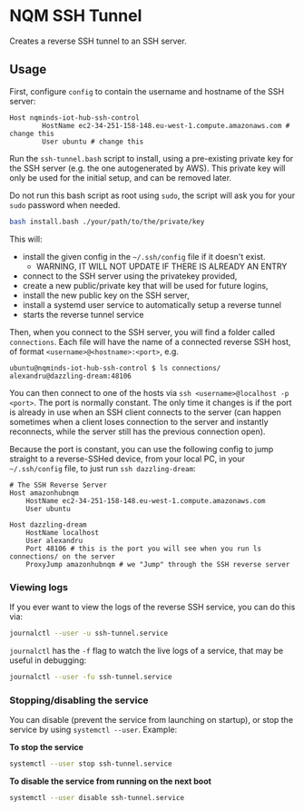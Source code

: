 # NQM SSH Tunnel

Creates a reverse SSH tunnel to an SSH server.

## Usage

First, configure `config` to contain the username and hostname of the
SSH server:

```
Host nqminds-iot-hub-ssh-control
        HostName ec2-34-251-158-148.eu-west-1.compute.amazonaws.com # change this
        User ubuntu # change this
```

Run the `ssh-tunnel.bash` script to install, using a pre-existing private key for the SSH server (e.g. the one autogenerated by AWS).
This private key will only be used for the initial setup, and can be removed later.

Do not run this bash script as root using `sudo`,
the script will ask you for your `sudo` password when needed.

```bash
bash install.bash ./your/path/to/the/private/key
```

This will:

- install the given config in the `~/.ssh/config` file if it doesn't exist.
  - WARNING, IT WILL NOT UPDATE IF THERE IS ALREADY AN ENTRY
- connect to the SSH server using the privatekey provided,
- create a new public/private key that will be used for future logins,
- install the new public key on the SSH server,
- install a systemd user service to automatically setup a reverse tunnel
- starts the reverse tunnel service

Then, when you connect to the SSH server, you will find a folder called `connections`.
Each file will have the name of a connected reverse SSH host, of format `<username>@<hostname>:<port>`, e.g.

```console
ubuntu@nqminds-iot-hub-ssh-control $ ls connections/
alexandru@dazzling-dream:48106
```

You can then connect to one of the hosts via `ssh <username>@localhost -p <port>`.
The port is normally constant.
The only time it changes is if the port is already in use when an SSH client connects to the server (can happen sometimes when a client loses connection to the server and instantly reconnects, while the server still has the previous connection open).

Because the port is constant, you can use the following config to jump straight to a reverse-SSHed device,
from your local PC, in your `~/.ssh/config` file, to just run `ssh dazzling-dream`:

```config
# The SSH Reverse Server
Host amazonhubnqm
	HostName ec2-34-251-158-148.eu-west-1.compute.amazonaws.com
	User ubuntu

Host dazzling-dream
	HostName localhost
	User alexandru
	Port 48106 # this is the port you will see when you run ls connections/ on the server
	ProxyJump amazonhubnqm # we "Jump" through the SSH reverse server
```

### Viewing logs

If you ever want to view the logs of the reverse SSH service, you can do this
via:

```bash
journalctl --user -u ssh-tunnel.service
```

`journalctl` has the `-f` flag to watch the live logs of a service, that
may be useful in debugging:

```bash
journalctl --user -fu ssh-tunnel.service
```

### Stopping/disabling the service

You can disable (prevent the service from launching on startup), or stop
the service by using `systemctl --user`. Example:

**To stop the service**

```bash
systemctl --user stop ssh-tunnel.service
```

**To disable the service from running on the next boot**

```bash
systemctl --user disable ssh-tunnel.service
```
